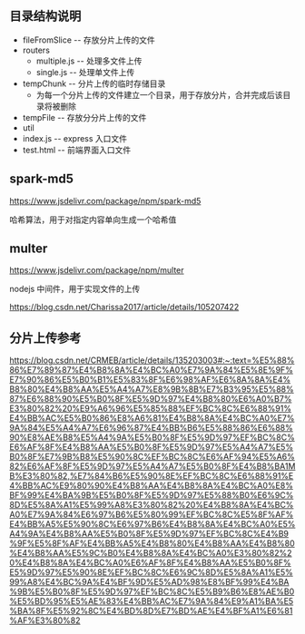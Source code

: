 ## 目录结构说明

* fileFromSlice			-- 存放分片上传的文件
* routers
  * multiple.js		-- 处理多文件上传
  * single.js			-- 处理单文件上传
* tempChunk			-- 分片上传的临时存储目录
  * 为每一个分片上传的文件建立一个目录，用于存放分片，合并完成后该目录将被删除
* tempFile				-- 存放分分片上传的文件
* util
* index.js				-- express 入口文件
* test.html				-- 前端界面入口文件


## spark-md5

https://www.jsdelivr.com/package/npm/spark-md5

哈希算法，用于对指定内容单向生成一个哈希值

## multer

https://www.jsdelivr.com/package/npm/multer

nodejs 中间件，用于实现文件的上传

https://blog.csdn.net/Charissa2017/article/details/105207422


## 分片上传参考

https://blog.csdn.net/CRMEB/article/details/135203003#:~:text=%E5%88%86%E7%89%87%E4%B8%8A%E4%BC%A0%E7%9A%84%E5%8E%9F%E7%90%86%E5%B0%B1%E5%83%8F%E6%98%AF%E6%8A%8A%E4%B8%80%E4%B8%AA%E5%A4%A7%E8%9B%8B%E7%B3%95%E5%88%87%E6%88%90%E5%B0%8F%E5%9D%97%E4%B8%80%E6%A0%B7%E3%80%82%20%E9%A6%96%E5%85%88%EF%BC%8C%E6%88%91%E4%BB%AC%E5%B0%86%E8%A6%81%E4%B8%8A%E4%BC%A0%E7%9A%84%E5%A4%A7%E6%96%87%E4%BB%B6%E5%88%86%E6%88%90%E8%AE%B8%E5%A4%9A%E5%B0%8F%E5%9D%97%EF%BC%8C%E6%AF%8F%E4%B8%AA%E5%B0%8F%E5%9D%97%E5%A4%A7%E5%B0%8F%E7%9B%B8%E5%90%8C%EF%BC%8C%E6%AF%94%E5%A6%82%E6%AF%8F%E5%9D%97%E5%A4%A7%E5%B0%8F%E4%B8%BA1MB%E3%80%82,%E7%84%B6%E5%90%8E%EF%BC%8C%E6%88%91%E4%BB%AC%E9%80%90%E4%B8%AA%E4%B8%8A%E4%BC%A0%E8%BF%99%E4%BA%9B%E5%B0%8F%E5%9D%97%E5%88%B0%E6%9C%8D%E5%8A%A1%E5%99%A8%E3%80%82%20%E4%B8%8A%E4%BC%A0%E7%9A%84%E6%97%B6%E5%80%99%EF%BC%8C%E5%8F%AF%E4%BB%A5%E5%90%8C%E6%97%B6%E4%B8%8A%E4%BC%A0%E5%A4%9A%E4%B8%AA%E5%B0%8F%E5%9D%97%EF%BC%8C%E4%B9%9F%E5%8F%AF%E4%BB%A5%E4%B8%80%E4%B8%AA%E4%B8%80%E4%B8%AA%E5%9C%B0%E4%B8%8A%E4%BC%A0%E3%80%82%20%E4%B8%8A%E4%BC%A0%E6%AF%8F%E4%B8%AA%E5%B0%8F%E5%9D%97%E5%90%8E%EF%BC%8C%E6%9C%8D%E5%8A%A1%E5%99%A8%E4%BC%9A%E4%BF%9D%E5%AD%98%E8%BF%99%E4%BA%9B%E5%B0%8F%E5%9D%97%EF%BC%8C%E5%B9%B6%E8%AE%B0%E5%BD%95%E5%AE%83%E4%BB%AC%E7%9A%84%E9%A1%BA%E5%BA%8F%E5%92%8C%E4%BD%8D%E7%BD%AE%E4%BF%A1%E6%81%AF%E3%80%82
